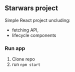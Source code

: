 ## Starwars project
Simple React project uncluding:
- fetching API,
- lifecycle components

### Run app
1. Clone repo
2. run ```npm start```
